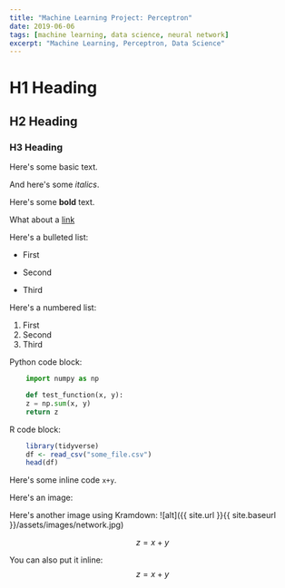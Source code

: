 ```yaml
---
title: "Machine Learning Project: Perceptron"
date: 2019-06-06
tags: [machine learning, data science, neural network]
excerpt: "Machine Learning, Perceptron, Data Science"
---
```


# H1 Heading

## H2 Heading

### H3 Heading

Here's some basic text.

And here's some *italics*.

Here's some **bold** text.

What about a [link](github.com/jpraguer)

Here's a bulleted list:
* First
+ Second
- Third

Here's a numbered list:
1. First
2. Second
3. Third

Python code block:
```python
    import numpy as np

    def test_function(x, y):
    z = np.sum(x, y)
    return z
```

R code block:
```r
    library(tidyverse)
    df <- read_csv("some_file.csv")
    head(df)
```

Here's some inline code `x+y`.

Here's an image:
<img src="{{ site.url }}{{ site.baseurl }}/assets/images/network.jpg" alt="">

Here's another image using Kramdown:
![alt]({{ site.url }}{{ site.baseurl }}/assets/images/network.jpg)

$$z=x+y$$

You can also put it inline: $$z=x+y$$